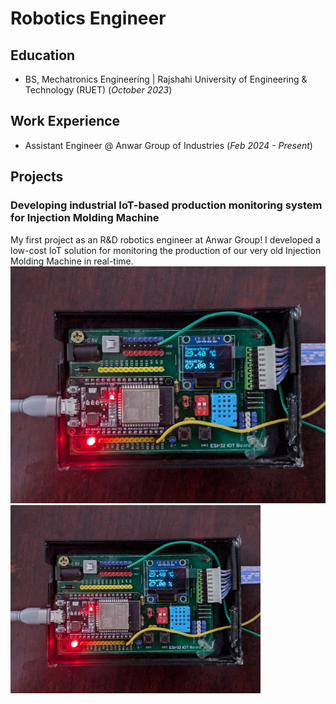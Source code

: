 # Robotics Engineer

## Education
- BS, Mechatronics Engineering | Rajshahi University of Engineering & Technology (RUET) (_October 2023_)

## Work Experience
- Assistant Engineer @ Anwar Group of Industries (_Feb 2024 - Present_)


## Projects
### Developing industrial IoT-based production monitoring system for Injection Molding Machine
My first project as an R&D robotics engineer at Anwar Group! I developed a low-cost IoT solution for monitoring the production of our very old Injection Molding Machine in real-time. 
![Factory Automation](/img/device1.jpg)
<img src="/img/device1.jpg" alt="Factory Automation" width="400">
